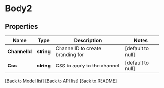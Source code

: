 # Body2

## Properties
Name | Type | Description | Notes
------------ | ------------- | ------------- | -------------
**ChannelId** | **string** | ChannelID to create branding for | [default to null]
**Css** | **string** | CSS to apply to the channel | [default to null]

[[Back to Model list]](../README.md#documentation-for-models) [[Back to API list]](../README.md#documentation-for-api-endpoints) [[Back to README]](../README.md)


